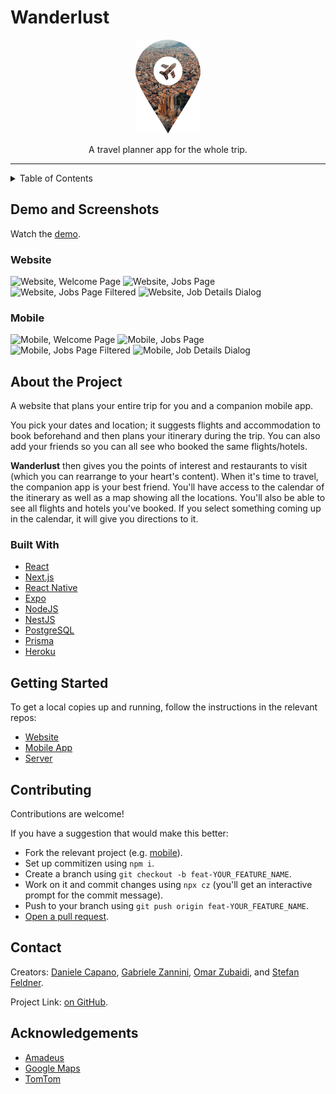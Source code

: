 # Wanderlust

<!-- TODO update logo when we decide on one -->
<div align='center'>
  <img
    height='150'
    src='./Logo.png'
    alt='logo'
  />
</div>

<p align='center'>
  A travel planner app for the whole trip.
</p>

<hr>

<details>
  <summary>Table of Contents</summary>
  <ul>
    <li>
      <a href='#demo-and-screenshots'>
        Demo and Screenshots
      </a>
      <ul>
        <li>
          <a href='#website'>
            Website
          </a>
        </li>
        <li>
          <a href='#mobile'>
            Mobile
          </a>
        </li>
      </ul>
    </li>
    <li>
      <a href='#about-the-project'>
        About the Project
      </a>
      <ul>
        <li>
          <a href='#built-with'>
            Built With
          </a>
        </li>
      </ul>
    </li>
    <li>
      <a href='#getting-started'>
        Getting Started
      </a>
    </li>
    <li>
      <a href='#contributing'>
        Contributing
      </a>
    </li>
    <li>
      <a href='#contact'>
        Contact
      </a>
    </li>
    <li>
      <a href='#acknowledgements'>
        Acknowledgements
      </a>
    </li>
  </ul>
</details>

## Demo and Screenshots

<!-- TODO update video link, consider adding portion of live-stream with Q&A, and screenshots -->

Watch the [demo](https://youtu.be/C0Esqn_uidY).

### Website

<img
  src='./screenshots/website/01%20-%20Welcome.png'
  alt='Website, Welcome Page'
/>
<img
  src='./screenshots/website/02%20-%20Jobs.png'
  alt='Website, Jobs Page'
/>
<img
  src='./screenshots/website/03%20-%20Filtered%20Jobs.png'
  alt='Website, Jobs Page Filtered'
/>
<img
  src='./screenshots/website/04%20-%20Job%20Details.png'
  alt='Website, Job Details Dialog'
/>

### Mobile

<img
  src='./screenshots/mobile/01%20-%20Welcome.png'
  alt='Mobile, Welcome Page'
  width='384'
/>
<img
  src='./screenshots/mobile/02%20-%20Jobs.png'
  alt='Mobile, Jobs Page'
  width='384'
/>
<img
  src='./screenshots/mobile/03%20-%20Filtered%20Jobs.png'
  alt='Mobile, Jobs Page Filtered'
  width='384'
/>
<img
  src='./screenshots/mobile/04%20-%20Job%20Details.png'
  alt='Mobile, Job Details Dialog'
  width='384'
/>

## About the Project

A website that plans your entire trip for you and a companion mobile app.

You pick your dates and location; it suggests flights and accommodation to book beforehand and then plans your itinerary during the trip. You can also add your friends so you can all see who booked the same flights/hotels.

**Wanderlust** then gives you the points of interest and restaurants to visit (which you can rearrange to your heart's content). When it's time to travel, the companion app is your best friend. You'll have access to the calendar of the itinerary as well as a map showing all the locations. You'll also be able to see all flights and hotels you've booked. If you select something coming up in the calendar, it will give you directions to it.

### Built With

- [React](https://reactjs.org/)
- [Next.js](https://nextjs.org/)
- [React Native](http://reactnative.dev/)
- [Expo](https://expo.dev/)
- [NodeJS](https://nodejs.org/en/)
- [NestJS](https://nestjs.com/)
- [PostgreSQL](https://www.postgresql.org/)
- [Prisma](https://www.prisma.io/)
- [Heroku](https://www.heroku.com/)

## Getting Started

To get a local copies up and running, follow the instructions in the relevant repos:

- [Website](https://github.com/OmarZubaidi/Wanderlust-Website)
- [Mobile App](https://github.com/OmarZubaidi/Wanderlust-Mobile)
- [Server](https://github.com/OmarZubaidi/Wanderlust-Server)

## Contributing

Contributions are welcome!

If you have a suggestion that would make this better:

- Fork the relevant project (e.g. [mobile](https://github.com/OmarZubaidi/Wanderlust-Mobile/fork)).
- Set up commitizen using `npm i`.
- Create a branch using `git checkout -b feat-YOUR_FEATURE_NAME`.
- Work on it and commit changes using `npx cz` (you'll get an interactive prompt for the commit message).
- Push to your branch using `git push origin feat-YOUR_FEATURE_NAME`.
- [Open a pull request](https://github.com/OmarZubaidi/Wanderlust-Mobile/compare).

## Contact

Creators: [Daniele Capano](https://github.com/daniele24134/), [Gabriele Zannini](https://github.com/CosmicZanna/), [Omar Zubaidi](https://github.com/OmarZubaidi/), and [Stefan Feldner](https://github.com/stefanfeldner/).

Project Link: [on GitHub](https://github.com/OmarZubaidi/Wanderlust/).

## Acknowledgements

- [Amadeus](https://developers.amadeus.com/)
- [Google Maps](https://developers.google.com/maps/)
- [TomTom](https://developer.tomtom.com/)
